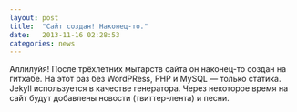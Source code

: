 ```yaml
---
layout: post
title:  "Сайт создан! Наконец-то."
date:   2013-11-16 02:28:53
categories: news
---
```


Аллилуйя! После трёхлетних мытарств сайта он наконец-то создан на гитхабе. На этот раз без WordPRess, PHP и MySQL — только статика. Jekyll используется в качестве генератора. Через некоторое время на сайт будут добавлены новости (твиттер-лента) и песни.
